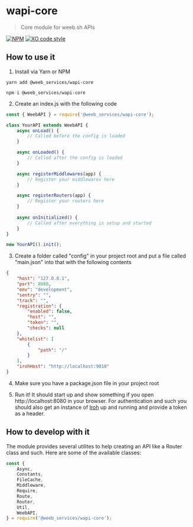 # wapi-core
> Core module for weeb.sh APIs

[![NPM](https://img.shields.io/npm/v/@weeb_services/wapi-core.svg)](https://www.npmjs.com/package/@weeb_services/wapi-core)
[![XO code style](https://img.shields.io/badge/code_style-XO-5ed9c7.svg)](https://github.com/xojs/xo)

## How to use it

1. Install via Yarn or NPM
```
yarn add @weeb_services/wapi-core

npm i @weeb_services/wapi-core
```
2. Create an index.js with the following code
```js
const { WeebAPI } = require('@weeb_services/wapi-core');

class YourAPI extends WeebAPI {
	async onLoad() {
		// Called before the config is loaded
	}

	async onLoaded() {
		// Called after the config is loaded
	}

	async registerMiddlewares(app) {
		// Register your middlewares here
	}

	async registerRouters(app) {
		// Register your routers here
	}
	
	async onInitialized() {
		// Called after everything is setup and started
	}
}

new YourAPI().init();
```
3. Create a folder called "config" in your project root and put a file called "main.json" into that with the following contents
```json
{
	"host": "127.0.0.1",
	"port": 8080,
	"env": "development",
	"sentry": "",
	"track": "",
	"registration": {
		"enabled": false,
		"host": "",
		"token": "",
		"checks": null
	},
	"whitelist": [
		{
			"path": "/"
		}
	],
	"irohHost": "http://localhost:9010"
}
```
4. Make sure you have a package.json file in your project root

5. Run it! It should start up and show something if you open http://localhost:8080 in your browser. For authentication and such you should also get an instance of [Iroh](https://github.com/weeb-services/iroh) up and running and provide a token as a header.

## How to develop with it

The module provides several utilites to help creating an API like a Router class and such. Here are some of the available classes:

```js
const {
	Async,
	Constants,
	FileCache,
	Middleware,
	Require,
	Route,
	Router,
	Util,
	WeebAPI,
} = require('@weeb_services/wapi-core');
```
